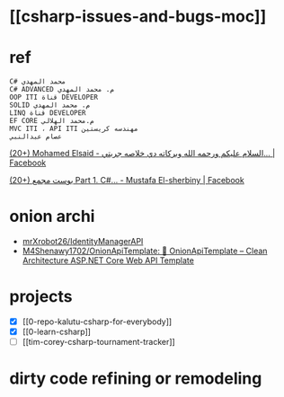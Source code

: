 # [[csharp-issues-and-bugs-moc]]

# ref
```
C# محمد المهدي 
C# ADVANCED م. محمد المهدي 
OOP ITI قناة DEVELOPER  
SOLID م. محمد المهدي
LINQ قناة DEVELOPER 
EF CORE م.محمد الهلالي 
MVC ITI ، API ITI مهندسه كريستين
عصام عبدالنبي
```

[(20+) Mohamed Elsaid - السلام عليكم ورحمه الله وبركاته دي خلاصه جربتي... | Facebook](https://www.facebook.com/story.php?story_fbid=502764799457747&id=100091726937823&rdid=R0ibh0l0aXsFHLEf#)


[(20+) بوست مجمع Part 1. C#... - Mustafa El-sherbiny | Facebook](https://www.facebook.com/story.php?story_fbid=2651544325046366&id=100005724720762&rdid=BOALEu2pnf8Gt7SA#)

# onion archi
- [mrXrobot26/IdentityManagerAPI](https://github.com/mrXrobot26/IdentityManagerAPI)
- [M4Shenawy1702/OnionApiTemplate: 🧅 OnionApiTemplate – Clean Architecture ASP.NET Core Web API Template](https://github.com/M4Shenawy1702/OnionApiTemplate)
# projects
- [x] [[0-repo-kalutu-csharp-for-everybody]]
- [x] [[0-learn-csharp]]
- [ ] [[tim-corey-csharp-tournament-tracker]]
# dirty code refining or remodeling